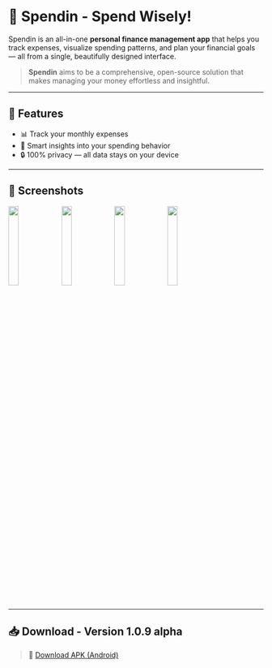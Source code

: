 # 💸 Spendin - Spend Wisely!

Spendin is an all-in-one **personal finance management app** that helps you track expenses, visualize spending patterns, and plan your financial goals — all from a single, beautifully designed interface.

> **Spendin** aims to be a comprehensive, open-source solution that makes managing your money effortless and insightful.

---

## 🚀 Features

- 📊 Track your monthly expenses
- 🧠 Smart insights into your spending behavior
- 🔒 100% privacy — all data stays on your device

---

## 📱 Screenshots

<p float="left">
  <img src="https://github.com/user-attachments/assets/3ecda177-68a5-4262-95d4-82b1dde26ca3" width="20%" />
  <img src="https://github.com/user-attachments/assets/95b20a47-6b60-442a-ba96-fda50953a274" width="20%" />
  <img src="https://github.com/user-attachments/assets/f94e1e88-3aa4-4d14-9c12-f673f8f235f2" width="20%" />
  <img src="https://github.com/user-attachments/assets/55baff2b-04f8-4a26-91b0-c4cb66cdbab0" width="20%" />
</p>

---

## 📥 Download - Version 1.0.9 alpha

> 🔗 [Download APK (Android)](https://github.com/vivekx01/spendin/releases/download/1.0.9/Spendin-1.0.9-alpha.apk)

